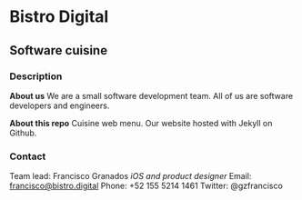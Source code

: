 Bistro Digital
===

Software cuisine
---

### Description

**About us**
We are a small software development team. All of us are software developers and engineers.

**About this repo**
Cuisine web menu. Our website hosted with Jekyll on Github.

### Contact

Team lead: Francisco Granados *iOS and product designer*
Email: francisco@bistro.digital
Phone: +52 155 5214 1461
Twitter: @gzfrancisco

